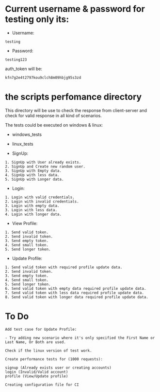 # Current username & password for testing only its:

- Username: 
```
testing
```
- Password: 
```
testing123
```

auth_token will be:

```
kfn7g2e4t2797kou9clch8m09hbjg95s3zd
```

# the scripts perfomance directory

This directory will be use to check the response from client-server and check for valid response in all kind of scenarios.

The tests could be executed on windows & linux:

- windows_tests
- linux_tests

- SignUp: 
```
1. SignUp with User already exists.
2. SignUp and Create new random user.
3. SignUp with Empty data.
4. SignUp with less data.
5. SignUp with Longer data.
```

- Login:
```
1. Login with valid credentials.
2. Login with invalid credentials.
3. Login with empty data.
3. Login with less data.
4. Login with longer data.
```

- View Profile:
```
1. Send valid token.
2. Send invalid token.
3. Send empty token.
4. Send small token.
5. Send longer token.
```

- Update Profile:
```
1. Send valid token with required profile update data.
2. Send invalid token.
3. Send empty token.
4. Send small token.
5. Send longer token.
6. Send valid token with empty data required profile update data.
7. Send valid token with less data required profile update data.
8. Send valid token with longer data required profile update data.
```

# To Do
```
Add test case for Update Profile:

- Try adding new scenario where it's only specified the First Name or Last Name, Or Both are used.

Check if the linux version of test work.

Create performance tests for (1000 requests):

signup (Already exists user or creating accounts)
login (Invalid/Valid account)
profile (View/Update profile)

Creating configuration file for CI

```

